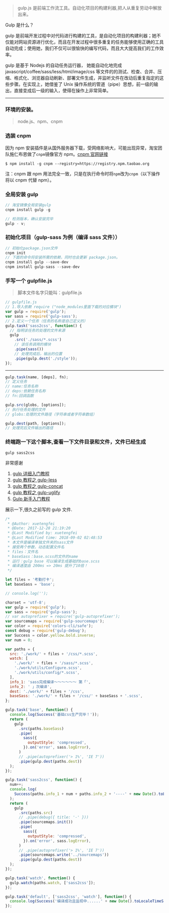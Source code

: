 > gulp.js 是前端工作流工具。自动化项目的构建利器,把人从重复劳动中解放出来。

Gulp 是什么？

gulp 是前端开发过程中对代码进行构建的工具，是自动化项目的构建利器；她不仅能对网站资源进行优化，而且在开发过程中很多重复的任务能够使用正确的工具自动完成；使用她，我们不仅可以很愉快的编写代码，而且大大提高我们的工作效率。

gulp 是基于 Nodejs 的自动任务运行器， 她能自动化地完成
javascript/coffee/sass/less/html/image/css 等文件的的测试、检查、合并、压缩、格式化、浏览器自动刷新、部署文件生成，并监听文件在改动后重复指定的这些步骤。在实现上，她借鉴了 Unix 操作系统的管道（pipe）思想，前一级的输出，直接变成后一级的输入，使得在操作上非常简单。

---

### 环境的安装。

> node.js、npm、cnpm

### 选装 cnpm

因为 npm 安装插件是从国外服务器下载，受网络影响大，可能出现异常，淘宝团队施仁布恩做了`cnpm`镜像官方 npm。[cnpm 官网链接](http://npm.taobao.org)

```
$ npm install -g cnpm --registry=https://registry.npm.taobao.org
```

注：cnpm 跟 npm 用法完全一致，只是在执行命令时将`npm`改为`cnpm`（以下操作将以 cnpm 代替 npm）。

### 全局安装 gulp

```js
// 淘宝镜像全局安装gulp
cnpm install gulp -g
```

```js
// 检测版本，确认安装完毕
gulp - v;
```

### 初始化项目（gulp-sass 为例（编译 sass 文件））

```js
// 初始化package.json文件
cnpm init
// 下面的命令将安装所需的依赖，同时也会更新 package.json。
cnpm install gulp --save-dev
cnpm install gulp-sass --save-dev
```

### 手写一个 gulpfile.js

> 脚本文件名字只能叫：gulpfile.js

```js
// gulpfile.js
// 1.导入依赖 require ("node_modules里面下载的对应模块")
var gulp = require('gulp');
var sass = require('gulp-sass');
// 2.定义一个任务（任务的名称是自己定义的）
gulp.task('sass2css', function() {
  // 指明该任务的处理的文件来源
  gulp
    .src('./sass/*.scss')
    // 该任务调用的模块
    .pipe(sass())
    // 处理完成后，输出的位置
    .pipe(gulp.dest('./style'));
});
```

---

```js
gulp.task(name, [deps], fn);
// 定义任务
// name:任务名称
// deps:依赖任务名称
// fn:回调函数
```

```js
gulp.src(globs, [options]);
// 执行任务处理的文件
// globs:处理的文件路径（字符串或者字符串数组）
```

```js
gulp.dest(path, [options]);
// 处理完后文件输出的路径
```

### 终端跑一下这个脚本,查看一下文件目录和文件，文件已经生成

```
gulp sass2css
```

非常感谢

1. [gulp 详细入门教程](http://www.ydcss.com/archives/18)
2. [gulp 教程之 gulp-less](http://www.ydcss.com/archives/34)
3. [gulp 教程之 gulp-concat](http://www.ydcss.com/archives/83)
4. [gulp 教程之 gulp-uglify](http://www.ydcss.com/archives/54)
5. [Gulp 新手入门教程](https://w3ctrain.com/2015/12/22/gulp-for-beginners/?utm_source=tuicool&utm_medium=referral)

展示一下,很久之前写的 gulp 文件.

```javascript
/*
 * @Author: xuetengfei 
 * @Date: 2017-12-28 21:19:20 
 * @Last Modified by: xuetengfei
 * @Last Modified time: 2018-09-02 02:48:53
 * 本文件是编译单独文件夹的sass文件
 * 接受两个参数，动态配置文件名
 * files：文件名
 * baseSass：base.scss的文件的name
 * 运行：gulp base 可以编译生成基础的base.scss
 * 编译速度由 200ms => 20ms 提升了10倍！
 */

let files = '考勤打卡';
let baseSass = 'base';

// console.log('');

charset = 'utf-8';
var gulp = require('gulp');
var sass = require('gulp-sass');
// var autoprefixer = require('gulp-autoprefixer');
var sourcemaps = require('gulp-sourcemaps');
var color = require('colors-cli/safe');
const debug = require('gulp-debug');
var Success = color.yellow.bold.inverse;
var num = 0;

var paths = {
  src: './work/' + files + '/css/*.scss',
  watch: [
    './work/' + files + '/sass/*.scss',
    './work/utils/Configure.scss',
    './work/utils/config/*.scss',
  ],
  info_1: 'sass完成编译～～～～～～ 第「',
  info_2: ' 」次编译',
  dest: './work/' + files + '/css',
  baseSass: './work/' + files + '/css/' + baseSass + '.scss',
};

gulp.task('base', function() {
  console.log(Success('基础css生产完毕！'));
  return (
    gulp
      .src(paths.baseSass)
      .pipe(
        sass({
          outputStyle: 'compressed',
        }).on('error', sass.logError),
      )
      // .pipe(autoprefixer('> 1%', 'IE 7'))
      .pipe(gulp.dest(paths.dest))
  );
});

gulp.task('sass2css', function() {
  num++;
  console.log(
    Success(paths.info_1 + num + paths.info_2 + '----' + new Date().toLocaleTimeString()),
  );
  return (
    gulp
      .src(paths.src)
      // .pipe(debug({ title: '-' }))
      .pipe(sourcemaps.init())
      .pipe(
        sass({
          outputStyle: 'compressed',
        }).on('error', sass.logError),
      )
      // .pipe(autoprefixer('> 1%', 'IE 7'))
      .pipe(sourcemaps.write('../sourcemaps'))
      .pipe(gulp.dest(paths.dest))
  );
});

gulp.task('watch', function() {
  gulp.watch(paths.watch, ['sass2css']);
});

gulp.task('default', ['sass2css', 'watch'], function() {
  console.log(Success('编译成功且监视中......' + new Date().toLocaleTimeString()));
});
```
